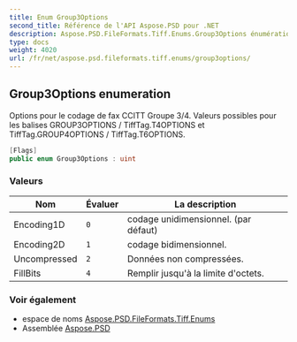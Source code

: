 ```yaml
---
title: Enum Group3Options
second_title: Référence de l'API Aspose.PSD pour .NET
description: Aspose.PSD.FileFormats.Tiff.Enums.Group3Options énumération. Options pour le codage de fax CCITT Groupe 3/4. Valeurs possibles pour les balises GROUP3OPTIONS / TiffTag.T4OPTIONS et TiffTag.GROUP4OPTIONS / TiffTag.T6OPTIONS.
type: docs
weight: 4020
url: /fr/net/aspose.psd.fileformats.tiff.enums/group3options/
---
```

## Group3Options enumeration

Options pour le codage de fax CCITT Groupe 3/4. Valeurs possibles pour les balises GROUP3OPTIONS / TiffTag.T4OPTIONS et TiffTag.GROUP4OPTIONS / TiffTag.T6OPTIONS.

```csharp
[Flags]
public enum Group3Options : uint
```

### Valeurs

| Nom | Évaluer | La description |
| --- | --- | --- |
| Encoding1D | `0` | codage unidimensionnel. (par défaut) |
| Encoding2D | `1` | codage bidimensionnel. |
| Uncompressed | `2` | Données non compressées. |
| FillBits | `4` | Remplir jusqu'à la limite d'octets. |

### Voir également

* espace de noms [Aspose.PSD.FileFormats.Tiff.Enums](../../aspose.psd.fileformats.tiff.enums/)
* Assemblée [Aspose.PSD](../../)


